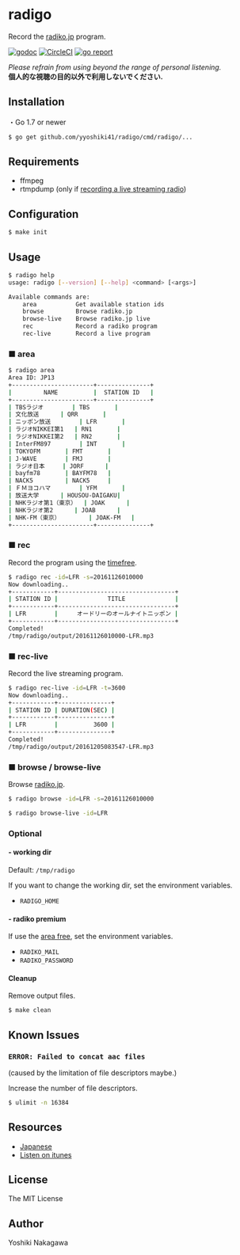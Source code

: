# radigo

Record the [radiko.jp](http://radiko.jp/) program.

[![godoc](https://godoc.org/github.com/yyoshiki41/radigo?status.svg)](https://godoc.org/github.com/yyoshiki41/radigo)
[![CircleCI](https://circleci.com/gh/yyoshiki41/radigo.svg?style=svg)](https://circleci.com/gh/yyoshiki41/radigo)
[![go report](https://goreportcard.com/badge/github.com/yyoshiki41/radigo)](https://goreportcard.com/report/github.com/yyoshiki41/radigo)

_Please refrain from using beyond the range of personal listening._ </br>
__個人的な視聴の目的以外で利用しないでください.__

## Installation

・Go 1.7 or newer

```bash
$ go get github.com/yyoshiki41/radigo/cmd/radigo/...
```

## Requirements

- ffmpeg
- rtmpdump (only if [recording a live streaming radio](#-rec-live))

## Configuration

```bash
$ make init
```

## Usage

```bash
$ radigo help
usage: radigo [--version] [--help] <command> [<args>]

Available commands are:
    area           Get available station ids
    browse         Browse radiko.jp
    browse-live    Browse radiko.jp live
    rec            Record a radiko program
    rec-live       Record a live program
```

### ■ area

```bash
$ radigo area
Area ID: JP13
+-----------------------+---------------+
|         NAME          |  STATION ID   |
+-----------------------+---------------+
| TBSラジオ		| TBS		|
| 文化放送		| QRR		|
| ニッポン放送		| LFR		|
| ラジオNIKKEI第1	| RN1		|
| ラジオNIKKEI第2	| RN2		|
| InterFM897		| INT		|
| TOKYOFM		| FMT		|
| J-WAVE		| FMJ		|
| ラジオ日本		| JORF		|
| bayfm78		| BAYFM78	|
| NACK5			| NACK5		|
| ＦＭヨコハマ		| YFM		|
| 放送大学		| HOUSOU-DAIGAKU|
| NHKラジオ第1（東京）	| JOAK		|
| NHKラジオ第2		| JOAB		|
| NHK-FM（東京）		| JOAK-FM	|
+-----------------------+---------------+
```

### ■ rec

Record the program using the [timefree](http://radiko.jp/#!/fun/timeshift).

```bash
$ radigo rec -id=LFR -s=20161126010000
Now downloading..
+------------+---------------------------------+
| STATION ID |              TITLE              |
+------------+---------------------------------+
| LFR        |　　  オードリーのオールナイトニッポン |
+------------+---------------------------------+
Completed!
/tmp/radigo/output/20161126010000-LFR.mp3
```

### ■ rec-live

Record the live streaming program.

```bash
$ radigo rec-live -id=LFR -t=3600
Now downloading..
+------------+---------------+
| STATION ID | DURATION(SEC) |
+------------+---------------+
| LFR        |          3600 |
+------------+---------------+
Completed!
/tmp/radigo/output/20161205083547-LFR.mp3
```

### ■ browse / browse-live

Browse [radiko.jp](http://radiko.jp/).

```bash
$ radigo browse -id=LFR -s=20161126010000
```

```bash
$ radigo browse-live -id=LFR
```

### Optional

#### - working dir

Default: `/tmp/radigo`

If you want to change the working dir, set the environment variables.

- `RADIGO_HOME`

#### - radiko premium

If use the [area free](http://radiko.jp/rg/premium/), set the environment variables.

- `RADIKO_MAIL`
- `RADIKO_PASSWORD`

#### Cleanup

Remove output files.

```bash
$ make clean
```

## Known Issues

### `ERROR: Failed to concat aac files`

(caused by the limitation of file descriptors maybe.)

Increase the number of file descriptors.

```bash
$ ulimit -n 16384
```

## Resources

- [Japanese](http://qiita.com/yyoshiki41/items/f81442d7dc2d0ddcf15b)
- [Listen on itunes](http://esola.co/posts/2017/aac-profile/)

## License 

The MIT License

## Author

Yoshiki Nakagawa
